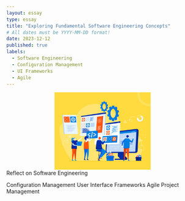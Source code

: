 ```yaml
---
layout: essay
type: essay
title: "Exploring Fundamental Software Engineering Concepts"
# All dates must be YYYY-MM-DD format!
date: 2023-12-12
published: true
labels:
  - Software Engineering
  - Configuration Management
  - UI Frameworks
  - Agile
---
```


<img height="40%" 
     style="display: block;
  margin-left: auto;
  margin-right: auto;
  width: 50%" 
     src="../img/software-developer.jpg">
Reflect on Software Engineering

Configuration Management
User Interface Frameworks
Agile Project Management

